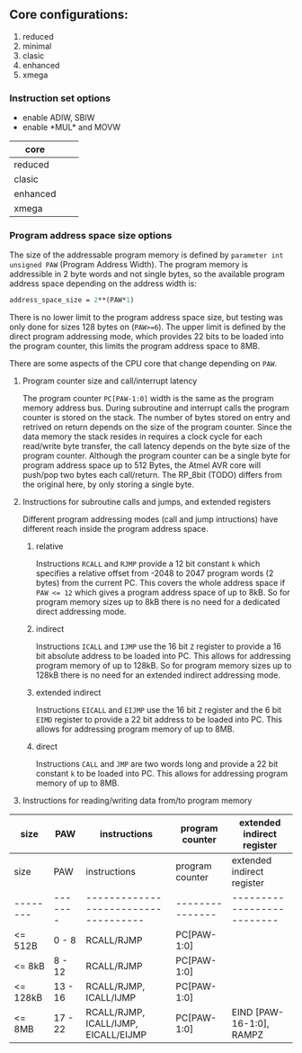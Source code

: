 ## Core configurations:

1. reduced
2. minimal
4. clasic
6. enhanced
7. xmega

### Instruction set options
- enable ADIW, SBIW
- enable \*MUL\* and MOVW

| core     |    |    |
| -------- | -- | -- |
| reduced  |    |    |
| clasic   |    |    |
| enhanced |    |    |
| xmega    |    |    |

### Program address space size options

The size of the addressable program memory is defined by `parameter int unsigned PAW` (Program Address Width). The program memory is addressible in 2 byte words and not single bytes, so the available program address space depending on the address width is:
```SystemVerilog
address_space_size = 2**(PAW*1)
```
There is no lower limit to the program address space size, but testing was only done for sizes 128 bytes on (`PAW>=6`). The upper limit is defined by the direct program addressing mode, which provides 22 bits to be loaded into the program counter, this limits the program address space to 8MB.

There are some aspects of the CPU core that change depending on `PAW`.

1. Program counter size and call/interrupt latency

   The program counter `PC[PAW-1:0]` width is the same as the program memory address bus. During subroutine and interrupt calls the program counter is stored on the stack. The number of bytes stored on entry and retrived on return depends on the size of the program counter. Since the data memory the stack resides in requires a clock cycle for each read/write byte transfer, the call latency depends on the byte size of the program counter. Although the program counter can be a single byte for program address space up to 512 Bytes, the Atmel AVR core will push/pop two bytes each call/return. The RP_8bit (TODO) differs from the original here, by only storing a single byte.

2. Instructions for subroutine calls and jumps, and extended registers

   Different program addressing modes (call and jump intructions) have different reach inside the program address space.

   1. relative

      Instructions `RCALL` and `RJMP` provide a 12 bit constant `k` which specifies a relative offset from -2048 to 2047 program words (2 bytes) from the current PC. This covers the whole address space if `PAW <= 12` which gives a program address space of up to 8kB. So for program memory sizes up to 8kB there is no need for a dedicated direct addressing mode.

   2. indirect

      Instructions `ICALL` and `IJMP` use the 16 bit `Z` register to provide a 16 bit absolute address to be loaded into PC. This allows for addressing program memory of up to 128kB. So for program memory sizes up to 128kB there is no need for an extended indirect addressing mode.

   3. extended indirect

      Instructions `EICALL` and `EIJMP` use the 16 bit `Z` register and the 6 bit `EIMD` register to provide a 22 bit address to be loaded into PC. This allows for addressing program memory of up to 8MB.

   4. direct

      Instructions `CALL` and `JMP` are two words long and provide a 22 bit constant `k` to be loaded into PC. This allows for addressing program memory of up to 8MB.

3. Instructions for reading/writing data from/to program memory




| size     | PAW     | instructions                         | program counter | extended indirect register | 
| -------- | ------- | ------------------------------------ | --------------- | -------------------------- |
| size     | PAW     | instructions                         | program counter | extended indirect register | 
| -------- | ------- | ------------------------------------ | --------------- | -------------------------- |
| <=  512B |  0 -  8 | RCALL/RJMP                           | PC[PAW-1:0]     |                            |
| <=   8kB |  8 - 12 | RCALL/RJMP                           | PC[PAW-1:0]     |                            |
| <= 128kB | 13 - 16 | RCALL/RJMP, ICALL/IJMP               | PC[PAW-1:0]     |                            |
| <=   8MB | 17 - 22 | RCALL/RJMP, ICALL/IJMP, EICALL/EIJMP | PC[PAW-1:0]     | EIND [PAW-16-1:0], RAMPZ   |

